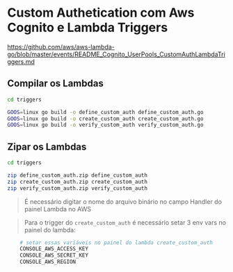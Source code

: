 # Custom Authetication com Aws Cognito e Lambda Triggers

https://github.com/aws/aws-lambda-go/blob/master/events/README_Cognito_UserPools_CustomAuthLambdaTriggers.md

## Compilar os Lambdas

```bash
cd triggers

GOOS=linux go build -o define_custom_auth define_custom_auth.go
GOOS=linux go build -o create_custom_auth create_custom_auth.go
GOOS=linux go build -o verify_custom_auth verify_custom_auth.go

```

## Zipar os Lambdas

```bash
cd triggers

zip define_custom_auth.zip define_custom_auth
zip create_custom_auth.zip create_custom_auth
zip verify_custom_auth.zip verify_custom_auth
```

> É necessário digitar o nome do arquivo binário no campo Handler do painel Lambda no AWS

> Para o trigger do `create_custom_auth` é necessário setar 3 env vars no painel do lambda: 
```bash
    # setar essas variáveis no painel do lambda create_custom_auth
    CONSOLE_AWS_ACCESS_KEY
    CONSOLE_AWS_SECRET_KEY
    CONSOLE_AWS_REGION
```